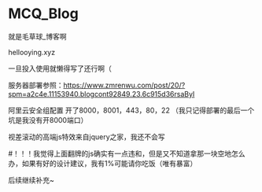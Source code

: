 # MCQ_Blog
就是毛草球_博客啊

hellooying.xyz

一旦投入使用就懒得写了还行啊（

服务器部署参照：https://www.zmrenwu.com/post/20/?spm=a2c4e.11153940.blogcont92849.23.6c915d36rsaByI

阿里云安全组配置 开了8000，8001，443，80，22
（我只记得部署的最后一个坑是我没有开8000端口）

视差滚动的高端js特效来自jquery之家，我还不会写

#！！！我觉得上面翻牌的js确实有一点违和，但是又不知道拿那一块空地怎么办，如果有好的设计建议，我有1%可能请你吃饭（唯有暴富）

后续继续补充~
